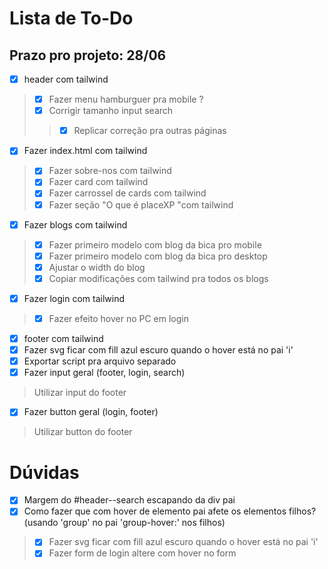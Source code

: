 # Lista de To-Do
## Prazo pro projeto: 28/06

- [X] header com tailwind
> - [X] Fazer menu hamburguer pra mobile ?
> - [X] Corrigir tamanho input search
> > - [X] Replicar correção pra outras páginas 
- [X] Fazer index.html com tailwind
> - [X] Fazer sobre-nos com tailwind
> - [X] Fazer card com tailwind
> - [X] Fazer carrossel de cards com tailwind
> - [X] Fazer seção "O que é placeXP "com tailwind
- [X] Fazer blogs com tailwind
> - [X] Fazer primeiro modelo com blog da bica pro mobile 
> - [X] Fazer primeiro modelo com blog da bica pro desktop 
> - [X] Ajustar o width do blog
> - [X] Copiar modificações com tailwind pra todos os blogs 
- [X] Fazer login com tailwind
> - [X] Fazer efeito hover no PC em login
- [X] footer com tailwind
- [X] Fazer svg ficar com fill azul escuro quando o hover está no pai 'i'
- [X]  Exportar script pra arquivo separado
- [X] Fazer input geral (footer, login, search)
> Utilizar input do footer
- [X] Fazer button geral (login, footer)
> Utilizar button do footer

# Dúvidas
- [X] Margem do #header--search escapando da div pai
- [X] Como fazer que com hover de elemento pai afete os elementos filhos? (usando 'group' no pai 'group-hover:' nos filhos)
> - [X] Fazer svg ficar com fill azul escuro quando o hover está no pai 'i'
> - [X] Fazer form de login altere com hover no form